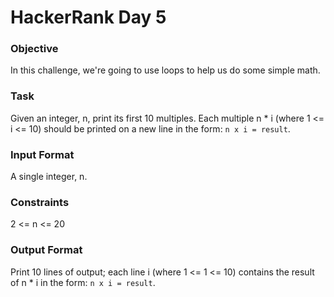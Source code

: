 # HackerRank Day 5

### Objective

In this challenge, we're going to use loops to help us do some simple math.

### Task

Given an integer, n, print its first 10 multiples. 
Each multiple n * i (where 1 <= i <= 10) should be printed on a new 
line in the form: `n x i = result`.

### Input Format

A single integer, n.

### Constraints

2 <= n <= 20

### Output Format

Print 10 lines of output; each line i (where 1 <= 1 <= 10) contains 
the result of n * i in the form: `n x i = result`.
